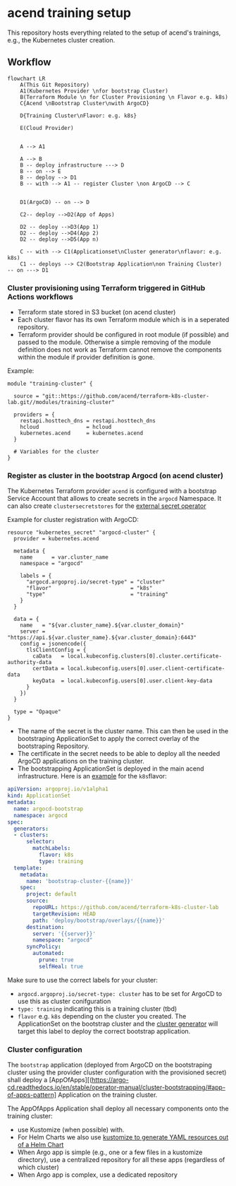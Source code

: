 # acend training setup

This repository hosts everything related to the setup of acend's trainings, e.g., the Kubernetes cluster creation.

## Workflow

```mermaid
flowchart LR
    A(This Git Repository)
    A1(Kubernetes Provider \nfor bootstrap Cluster)
    B(Terraform Module \n for Cluster Provisioning \n Flavor e.g. k8s)
    C{Acend \nBootstrap Cluster\nwith ArgoCD}

    D{Training Cluster\nFlavor: e.g. k8s}

    E(Cloud Provider)


    A --> A1

    A --> B
    B -- deploy infrastructure ---> D
    B -- on --> E
    B -- deploy --> D1
    B -- with --> A1 -- register Cluster \non ArgoCD --> C


    D1(ArgoCD) -- on --> D

    C2-- deploy -->D2(App of Apps)

    D2 -- deploy -->D3(App 1)
    D2 -- deploy -->D4(App 2)
    D2 -- deploy -->D5(App n)

    C -- with --> C1(Applicationset\nCluster generator\nflavor: e.g. k8s)
    C1 -- deploys --> C2(Bootstrap Application\non Training Cluster)  -- on ---> D1
```

### Cluster provisioning using Terraform triggered in GitHub Actions workflows

- Terraform state stored in S3 bucket (on acend cluster)
- Each cluster flavor has its own Terraform module which is in a seperated repository.
- Terraform provider should be configured in root module (if possible) and passed to the module. Otherwise a simple removing of the module definition does not work as Terraform cannot remove the components within the module if provider definition is gone.

Example:

```hcl
module "training-cluster" {

  source = "git::https://github.com/acend/terraform-k8s-cluster-lab.git//modules/training-cluster"

  providers = {
    restapi.hosttech_dns = restapi.hosttech_dns
    hcloud               = hcloud
    kubernetes.acend     = kubernetes.acend
  }

  # Variables for the cluster
}
```
  
### Register as cluster in the bootstrap Argocd (on acend cluster)

The Kubernetes Terraform provider `acend` is configured with a bootstrap Service Account that allows to create secrets in the `argocd` Namespace. It can also create `clustersecretstores` for the [external secret operator](https://external-secrets.io/)

Example for cluster registration with ArgoCD:

```hcl
resource "kubernetes_secret" "argocd-cluster" {
  provider = kubernetes.acend

  metadata {
    name      = var.cluster_name
    namespace = "argocd"

    labels = {
      "argocd.argoproj.io/secret-type" = "cluster"
      "flavor"                         = "k8s"
      "type"                           = "training"
    }
  }

  data = {
    name   = "${var.cluster_name}.${var.cluster_domain}"
    server = "https://api.${var.cluster_name}.${var.cluster_domain}:6443"
    config = jsonencode({
      tlsClientConfig = {
        caData   = local.kubeconfig.clusters[0].cluster.certificate-authority-data
        certData = local.kubeconfig.users[0].user.client-certificate-data
        keyData  = local.kubeconfig.users[0].user.client-key-data
      }
    })
  }

  type = "Opaque"
}
```

- The name of the secret is the cluster name. This can then be used in the bootstraping ApplicationSet to apply the correct overlay of the bootstraping Repository.
- The certificate in the secret needs to be able to deploy all the needed ArgoCD applications on the training cluster.
- The bootstrapping ApplicationSet is deployed in the main acend infrastructure. Here is an [example](https://github.com/acend/infrastructure/blob/main/deploy/training-cluster/base/argocd-bootstrap-k8s.yaml) for the `k8s`flavor:

```yaml
apiVersion: argoproj.io/v1alpha1
kind: ApplicationSet
metadata:
  name: argocd-bootstrap
  namespace: argocd
spec:
  generators:
  - clusters:
      selector:
        matchLabels:
          flavor: k8s
          type: training
  template:
    metadata:
      name: 'bootstrap-cluster-{{name}}'
    spec:
      project: default
      source:
        repoURL: https://github.com/acend/terraform-k8s-cluster-lab
        targetRevision: HEAD
        path: 'deploy/bootstrap/overlays/{{name}}'
      destination:
        server: '{{server}}'
        namespace: "argocd"
      syncPolicy:
        automated:
          prune: true
          selfHeal: true
```

Make sure to use the correct labels for your cluster:

- `argocd.argoproj.io/secret-type: cluster` has to be set for ArgoCD to use this as cluster conifguration
- `type: training` indicating this is a training cluster (tbd)
- `flavor` e.g. `k8s` depending on the cluster you created. The ApplicationSet on the bootstrap cluster and the [cluster generator](https://argocd-applicationset.readthedocs.io/en/stable/Generators-Cluster/) will target this label to deploy the correct bootstrap application.

### Cluster configuration

The `bootstrap` application (deployed from ArgoCD on the bootstraping cluster using the provider cluster configuration with the provisioned secret) shall deploy a [AppOfApps][(https://argo-cd.readthedocs.io/en/stable/operator-manual/cluster-bootstrapping/#app-of-apps-pattern] Application on the training cluster.

The AppOfApps Application shall deploy all necessary components onto the training cluster:

- use Kustomize (when possible) with.
- For Helm Charts we also use [kustomize to generate YAML resources out of a Helm Chart](https://github.com/kubernetes-sigs/kustomize/blob/master/examples/chart.md)
- When Argo app is simple (e.g., one or a few files in a kustomize directory), use a centralized repository for all these apps (regardless of which cluster)
- When Argo app is complex, use a dedicated repository
